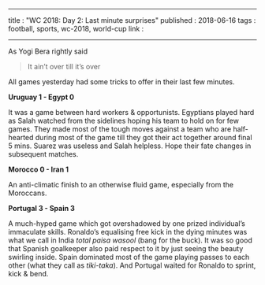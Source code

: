 - - - -
title : "WC 2018: Day 2: Last minute surprises"
published : 2018-06-16
tags : football, sports, wc-2018, world-cup
link :
- - - -
As Yogi Bera rightly said

> It ain’t over till it’s over  

All games yesterday had some tricks to offer in their last few minutes.

**Uruguay 1 - Egypt 0**

It was a game between hard workers & opportunists. Egyptians played hard as Salah watched from the sidelines hoping his team to hold on for few games. They made most of the tough moves against a team who are half-hearted during most of the game till they got their act together around final 5 mins. Suarez was useless and Salah helpless. Hope their fate changes in subsequent matches.

**Morocco 0 - Iran 1**

An anti-climatic finish to an otherwise fluid game, especially from the Moroccans.

**Portugal 3 - Spain 3**

A much-hyped game which got overshadowed by one prized individual’s immaculate skills. Ronaldo’s equalising free kick in the dying minutes was what we call in India *total paisa wasool* (bang for the buck). It was so good that Spanish goalkeeper also paid respect to it by just seeing the beauty swirling inside. Spain dominated most of the game playing passes to each other (what they call as *tiki-taka*).  And Portugal waited for Ronaldo to sprint, kick & bend.
